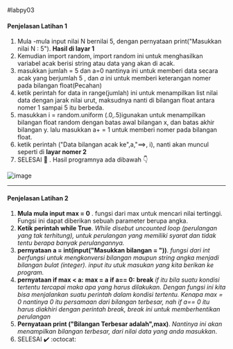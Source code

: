 #labpy03
#### Penjelasan Latihan 1


1. Mula -mula  input  nilai N bernilai 5,  dengan pernyataan print("Masukkan nilai N : 5"). **Hasil di layar 1**
2. Kemudian import random, import random ini untuk menghasilkan  variabel acak berisi string atau data yang akan di acak.
3. masukkan  jumlah = 5 dan a=0 nantinya ini untuk memberi data secara acak yang berjumlah 5 , dan *a* ini untuk memberi keterangan nomer pada bilangan float(Pecahan)
4. ketik perintah for data in range(jumlah) ini untuk menampilkan list nilai data dengan jarak nilai urut, maksudnya nanti di bilangan float antara nomer 1 sampai 5 itu berbeda.
5. masukkan i = random.uniform (.0,.5)igunakan untuk menampilkan bilangan float random dengan batas awal bilangan x, dan batas akhir bilangan y. lalu masukkan a+ = 1 untuk memberi nomer pada bilangan float.
6. ketik perintah ("Data bilangan acak ke",a,"==>, i), nanti akan muncul seperti di **layar nomer 2**
7. SELESAI  :clap: . Hasil programnya ada dibawah :point_down:

![image](https://user-images.githubusercontent.com/56957725/68291979-89dcf680-00bd-11ea-94aa-dae22e9cb6ee.png)

------------------------------------------------------------------------------
#### Penjelasan Latihan 2

1. **Mula mula input max = 0** . fungsi dari max untuk mencari nilai tertinggi. Fungsi ini dapat diberikan sebuah parameter berupa angka.  
2. **Ketik perintah while True**. _While disebut uncounted loop (perulangan yang tak terhitung), untuk perulangan yang memiliki syarat dan tidak tentu berapa banyak perulangannya._
3. **pernyataan a = int(input("Masukkan bilangan = "))**. _fungsi dari int  berfungsi untuk  mengkonversi bilangan maupun string angka menjadi bilangan bulat (integer). input itu utuk masukan yang kita berikan ke program._
4. **pernyataan if max < a:**
                                **max = a**
                         **if a== 0:**
                            **break**
     _if itu bila suatu kondisi tertentu tercapai maka apa yang harus dilakukan. Dengan fungsi ini kita bisa menjalankan suatu perintah dalam kondisi tertentu. Kenapa max = 0 nantinya 0 itu persamaan dari bilangan terbesar, nah if  a== 0 itu harus diakhiri dengan perintah break, break ini untuk memberhentikan perulangan_
5. **Pernyataan print ("Bilangan Terbesar adalah",max)**. _Nantinya ini akan menampilkan bilangan terbesar, dari nilai data yang anda masukkan_.
6. SELESAI :heavy_check_mark: :octocat:
